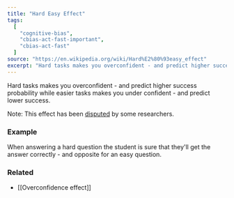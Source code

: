 ```yaml
---
title: "Hard Easy Effect"
tags:
  [
    "cognitive-bias",
    "cbias-act-fast-important",
    "cbias-act-fast"
  ]
source: "https://en.wikipedia.org/wiki/Hard%E2%80%93easy_effect"
excerpt: "Hard tasks makes you overconfident - and predict higher success probability while easier tasks makes you under confident - and predict lower success."
---
```


Hard tasks makes you overconfident - and predict higher success probability while easier tasks makes you under confident - and predict lower success. 

Note: This effect has been [disputed](http://home.cerge-ei.cz/ortmann/TrentoCourse/Juslin_etal_Naive_Empiricism_Dogmatism_inConfidence_Research.pdf) by some researchers.

### Example

When answering a hard question the student is sure that they'll get the answer correctly - and opposite for an easy question.

### Related

- [[Overconfidence effect]]

